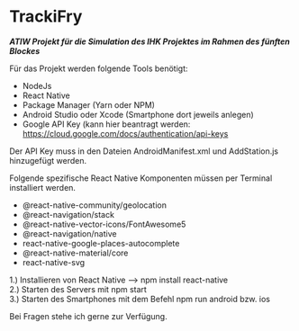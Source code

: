 # TrackiFry

***ATIW Projekt für die Simulation des IHK Projektes im Rahmen des fünften Blockes***

Für das Projekt werden folgende Tools benötigt:

- NodeJs 
- React Native 
- Package Manager (Yarn oder NPM)
- Android Studio oder Xcode (Smartphone dort jeweils anlegen)
- Google API Key (kann hier beantragt werden: https://cloud.google.com/docs/authentication/api-keys 

Der API Key muss in den Dateien AndroidManifest.xml und AddStation.js hinzugefügt werden.

Folgende spezifische React Native Komponenten müssen per Terminal installiert werden.

- @react-native-community/geolocation
- @react-navigation/stack
- @react-native-vector-icons/FontAwesome5
- @react-navigation/native
- react-native-google-places-autocomplete
- @react-native-material/core
- react-native-svg


1.) Installieren von React Native --> npm install react-native \
2.) Starten des Servers mit npm start \
3.) Starten des Smartphones mit dem Befehl npm run android bzw. ios 


Bei Fragen stehe ich gerne zur Verfügung.
